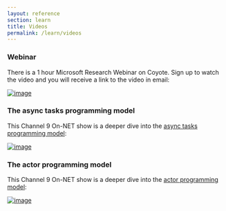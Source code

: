 ```yaml
---
layout: reference
section: learn
title: Videos
permalink: /learn/videos
---
```


### Webinar

There is a 1 hour Microsoft Research Webinar on Coyote.  Sign up to watch the video and you will receive a link to the video in email:

[![image](/coyote/assets/images/webinar.png)](https://note.microsoft.com/MSR-Webinar-Coyote-Registration-On-Demand.html)


### The async tasks programming model

This Channel 9 On-NET show is a deeper dive into the [async tasks programming model](/coyote/learn/programming-models/async/overview):

[![image](/coyote/assets/images/channel9_tasks.png)](https://channel9.msdn.com/Shows/On-NET/Reliable-Async-Systems-with-Coyote-Part-1)

### The actor programming model

This Channel 9 On-NET show is a deeper dive into the [actor programming model](/coyote/learn/programming-models/actors/overview):

[![image](/coyote/assets/images/channel9_actors.png)](https://channel9.msdn.com/Shows/On-NET/Reliable-Async-Systems-with-Coyote-Part-2)

